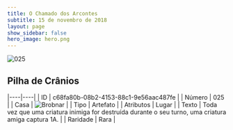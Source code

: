 ```yaml
---
title: O Chamado dos Arcontes
subtitle: 15 de novembro de 2018
layout: page
show_sidebar: false
hero_image: hero.png
---
```


![025](https://cdn.keyforgegame.com/media/card_front/pt/341_025_M6WXP2FVXH53_pt.png)

## Pilha de Crânios

|----|----|
| ID | c68fa80b-08b2-4153-88c1-9e56aac487fe |
| Número | 025 |
| Casa | ![Brobnar](https://archonarcana.com/images/thumb/e/e0/Brobnar.png/22px-Brobnar.png "Brobnar") |
| Tipo | Artefato |
| Atributos | Lugar |
| Texto | Toda vez que uma criatura inimiga  for destruída durante o seu turno,  uma criatura amiga captura 1A. |
| Raridade | Rara |
